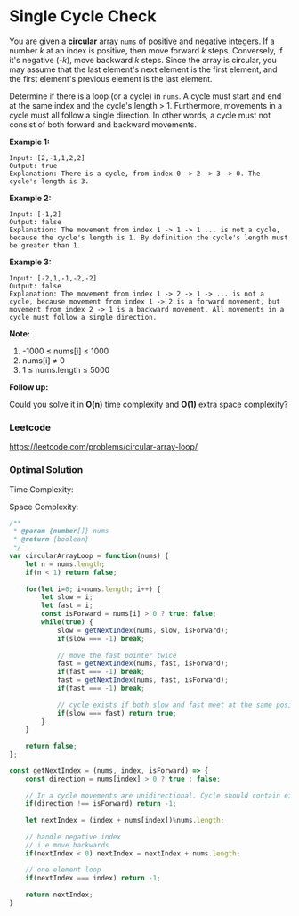 # Single Cycle Check

You are given a **circular** array `nums` of positive and negative integers. If a number *k* at an index is positive, then move forward *k* steps. Conversely, if it's negative (-*k*), move backward *k* steps. Since the array is circular, you may assume that the last element's next element is the first element, and the first element's previous element is the last element.

Determine if there is a loop (or a cycle) in `nums`. A cycle must start and end at the same index and the cycle's length > 1. Furthermore, movements in a cycle must all follow a single direction. In other words, a cycle must not consist of both forward and backward movements.

 

**Example 1:**

```
Input: [2,-1,1,2,2]
Output: true
Explanation: There is a cycle, from index 0 -> 2 -> 3 -> 0. The cycle's length is 3.
```

**Example 2:**

```
Input: [-1,2]
Output: false
Explanation: The movement from index 1 -> 1 -> 1 ... is not a cycle, because the cycle's length is 1. By definition the cycle's length must be greater than 1.
```

**Example 3:**

```
Input: [-2,1,-1,-2,-2]
Output: false
Explanation: The movement from index 1 -> 2 -> 1 -> ... is not a cycle, because movement from index 1 -> 2 is a forward movement, but movement from index 2 -> 1 is a backward movement. All movements in a cycle must follow a single direction.
```

 

**Note:**

1. -1000 ≤ nums[i] ≤ 1000
2. nums[i] ≠ 0
3. 1 ≤ nums.length ≤ 5000

 

**Follow up:**

Could you solve it in **O(n)** time complexity and **O(1)** extra space complexity?



### Leetcode

https://leetcode.com/problems/circular-array-loop/



### Optimal Solution

Time Complexity:

Space Complexity:

```js
/**
 * @param {number[]} nums
 * @return {boolean}
 */
var circularArrayLoop = function(nums) {
    let n = nums.length;
    if(n < 1) return false;
    
    for(let i=0; i<nums.length; i++) {
        let slow = i;
        let fast = i;
        const isForward = nums[i] > 0 ? true: false;
        while(true) {
            slow = getNextIndex(nums, slow, isForward);
            if(slow === -1) break;
            
            // move the fast pointer twice
            fast = getNextIndex(nums, fast, isForward);
            if(fast === -1) break;
            fast = getNextIndex(nums, fast, isForward);
            if(fast === -1) break;
            
            // cycle exists if both slow and fast meet at the same position.
            if(slow === fast) return true;
        }
    }
    
    return false;
};

const getNextIndex = (nums, index, isForward) => {
    const direction = nums[index] > 0 ? true : false;
    
    // In a cycle movements are unidirectional. Cycle should contain either forward or backward movement.
    if(direction !== isForward) return -1;
    
    let nextIndex = (index + nums[index])%nums.length;
    
    // handle negative index
    // i.e move backwards
    if(nextIndex < 0) nextIndex = nextIndex + nums.length;
    
    // one element loop
    if(nextIndex === index) return -1;
    
    return nextIndex;
}
```

